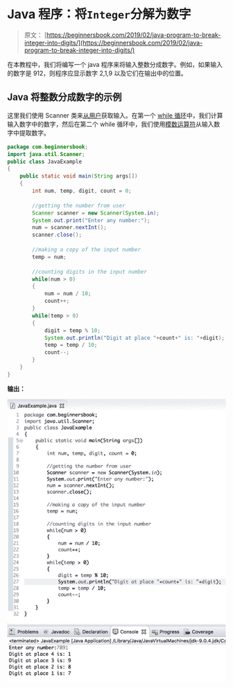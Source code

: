 # Java 程序：将`Integer`分解为数字

> 原文： [https://beginnersbook.com/2019/02/java-program-to-break-integer-into-digits/](https://beginnersbook.com/2019/02/java-program-to-break-integer-into-digits/)

在本教程中，我们将编写一个 java 程序来将输入整数分成数字。例如，如果输入的数字是 912，则程序应显示数字 2,1,9 以及它们在输出中的位置。

## Java 将整数分成数字的示例

这里我们使用 Scanner 类来[从用户](https://beginnersbook.com/2014/07/java-program-to-get-input-from-user/)获取输入。在第一个 [while 循环](https://beginnersbook.com/2015/03/while-loop-in-java-with-examples/)中，我们计算输入数字中的数字，然后在第二个 while 循环中，我们使用[模数运算符](https://beginnersbook.com/2017/08/operators-in-java/)从输入数字中提取数字。

```java
package com.beginnersbook;
import java.util.Scanner;
public class JavaExample 
{
    public static void main(String args[])
    {
        int num, temp, digit, count = 0;

        //getting the number from user
        Scanner scanner = new Scanner(System.in);
        System.out.print("Enter any number:");
        num = scanner.nextInt();
        scanner.close();

        //making a copy of the input number
        temp = num;

        //counting digits in the input number
        while(num > 0)
        {
            num = num / 10;
            count++;
        }
        while(temp > 0)
        {
            digit = temp % 10;
            System.out.println("Digit at place "+count+" is: "+digit);
            temp = temp / 10;
            count--;
        }
    }
}
```

**输出：**

![Java Program to break Integer into Digits](img/7f21092f0aaf62fad2e0b929fb1e085b.jpg)